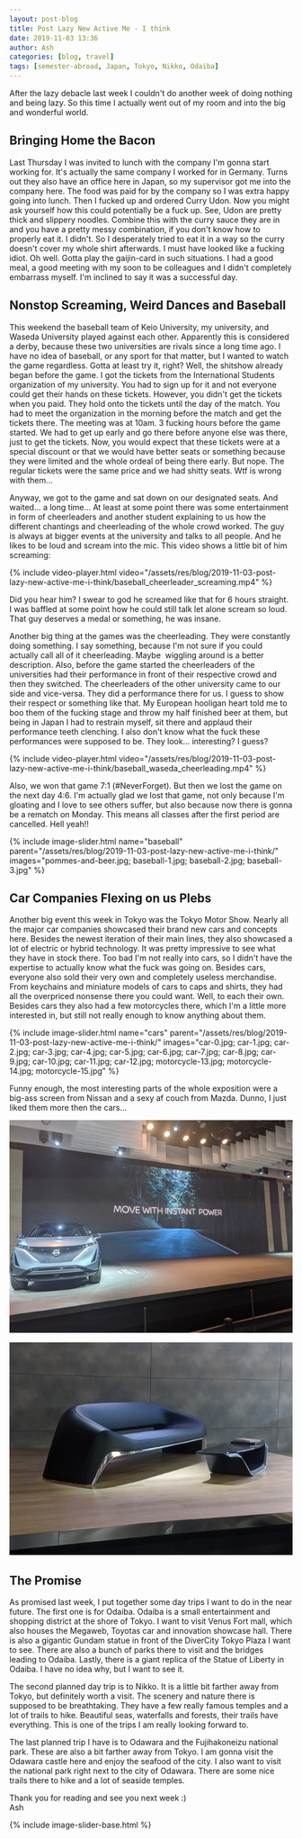 ```yaml
---
layout: post-blog
title: Post Lazy New Active Me - I think
date: 2019-11-03 13:36
author: Ash
categories: [blog, travel]
tags: [semester-abroad, Japan, Tokyo, Nikko, Odaiba]
---
```


After the lazy debacle last week I couldn't do another week of doing nothing and being lazy. So this time I actually went out of my room and into the big and wonderful world.

## Bringing Home the Bacon

Last Thursday I was invited to lunch with the company I'm gonna start working for. It's actually the same company I worked for in Germany. Turns out they also have an office here in Japan, so my supervisor got me into the company here. The food was paid for by the company so I was extra happy going into lunch. Then I fucked up and ordered Curry Udon. Now you might ask yourself how this could potentially be a fuck up. See, Udon are pretty thick and slippery noodles. Combine this with the curry sauce they are in and you have a pretty messy combination, if you don't know how to properly eat it. I didn't. So I desperately tried to eat it in a way so the curry doesn't cover my whole shirt afterwards. I must have looked like a fucking idiot. Oh well. Gotta play the gaijin-card in such situations. I had a good meal, a good 
meeting with my soon to be colleagues and I didn't completely embarrass myself. I'm inclined to say it was a successful day.

## Nonstop Screaming, Weird Dances and Baseball

This weekend the baseball team of Keio University, my university, and Waseda University played against each other. Apparently this is considered a derby, because these two universities are rivals since a long time ago. I have no idea of baseball, or any sport for that matter, but I wanted to watch the game regardless. Gotta at least try it, right? Well, the shitshow already began before the game. I got the tickets from the International Students organization of my university. You had to sign up for it and not everyone could get their hands on these tickets. However, you didn't get the tickets when you paid. They hold onto the tickets until the day of the match. You had to meet the organization in the morning before the match and get the tickets there. The meeting was at 10am. 3 fucking hours before the game started. We had to get up early and go there before anyone else was there, just to get the tickets. Now, you would expect that these tickets were at a special discount or that we would have better seats or something because they were limited and the whole ordeal of being there early. But nope. The regular tickets were the same price and we had shitty seats. Wtf is wrong with them...

Anyway, we got to the game and sat down on our designated seats. And waited... a long time... At least at some point there was some entertainment in form of cheerleaders and another student explaining to us how the different chantings and cheerleading of the whole crowd worked. The guy is always at bigger events at the university and talks to all people. And he likes to be loud and scream into the mic. This video shows a little bit of him screaming:

{% include video-player.html video="/assets/res/blog/2019-11-03-post-lazy-new-active-me-i-think/baseball_cheerleader_screaming.mp4" %}

Did you hear him? I swear to god he screamed like that for 6 hours straight. I was baffled at some point how he could still talk let alone scream so loud. That guy deserves a medal or something, he was insane.

Another big thing at the games was the cheerleading. They were constantly doing something. I say something, because I'm not sure if you could actually call all of it cheerleading. Maybe  wiggling around is a better description. Also, before the game started the cheerleaders of the universities had their performance in front of their respective crowd and then they switched. The cheerleaders of the other university came to our side and vice-versa. They did a performance there for us. I guess to show their respect or something like that. My European hooligan heart told me to boo them of the fucking stage and throw my half finished beer at them, but being in Japan I had to restrain myself, sit there and applaud their performance teeth clenching. I also don't know what the fuck these performances were supposed to be. They look... interesting? I guess?

{% include video-player.html video="/assets/res/blog/2019-11-03-post-lazy-new-active-me-i-think/baseball_waseda_cheerleading.mp4" %}

Also, we won that game 7:1 (#NeverForget). But then we lost the game on the next day 4:6. I'm actually glad we lost that game, not only because I'm gloating and I love to see others suffer, but also because now there is gonna be a rematch on Monday. This means all classes after the first period are cancelled. Hell yeah!!

{% include image-slider.html name="baseball" parent="/assets/res/blog/2019-11-03-post-lazy-new-active-me-i-think/" images="pommes-and-beer.jpg; baseball-1.jpg; baseball-2.jpg; baseball-3.jpg" %}

## Car Companies Flexing on us Plebs

Another big event this week in Tokyo was the Tokyo Motor Show. Nearly all the major car companies showcased their brand new cars and concepts here. Besides the newest iteration of their main lines, they also showcased a lot of electric or hybrid technology. It was pretty impressive to see what they have in stock there. Too bad I'm not really into cars, so I didn't have the expertise to actually know what the fuck was going on. Besides cars, everyone also sold their very own and completely useless merchandise. From keychains and miniature models of cars to caps and shirts, they had all the overpriced nonsense there you could want. Well, to each their own. Besides cars they also had a few motorcycles there, which I'm a little more interested in, but still not really enough to know anything about them.

{% include image-slider.html name="cars" parent="/assets/res/blog/2019-11-03-post-lazy-new-active-me-i-think/" images="car-0.jpg; car-1.jpg; car-2.jpg; car-3.jpg; car-4.jpg; car-5.jpg; car-6.jpg; car-7.jpg; car-8.jpg; car-9.jpg; car-10.jpg; car-11.jpg; car-12.jpg; motorcycle-13.jpg; motorcycle-14.jpg; motorcycle-15.jpg" %}

Funny enough, the most interesting parts of the whole exposition were a big-ass screen from Nissan and a sexy af couch from Mazda. Dunno, I just liked them more then the cars...

![big-ass-screen](/assets/res/blog/2019-11-03-post-lazy-new-active-me-i-think/gigantic-screen.jpg)

![sexy-couch](/assets/res/blog/2019-11-03-post-lazy-new-active-me-i-think/sexy-couch.jpg)

## The Promise

As promised last week, I put together some day trips I want to do in the near future. The first one is for Odaiba. Odaiba is a small entertainment and shopping district at the shore of Tokyo. I want to visit Venus Fort mall, which also houses the Megaweb, Toyotas car and innovation showcase hall. There is also a gigantic Gundam statue in front of the DiverCity Tokyo Plaza I want to see. There are also a bunch of parks there to visit and the bridges leading to Odaiba. Lastly, there is a giant replica of the Statue of Liberty in Odaiba. I have no idea why, but I want to see it.

The second planned day trip is to Nikko. It is a little bit farther away from Tokyo, but definitely worth a visit. The scenery and nature there is supposed to be breathtaking. They have a few really famous temples and a lot of trails to hike. Beautiful seas, waterfalls and forests, their trails have everything. This is one of the trips I am really looking forward to.

The last planned trip I have is to Odawara and the Fujihakoneizu national park. These are also a bit farther away from Tokyo. I am gonna visit the Odawara castle here and enjoy the seafood of the city. I also want to visit the national park right next to the city of Odawara. There are some nice trails there to hike and a lot of seaside temples.

Thank you for reading and see you next week :)  
Ash

{% include image-slider-base.html %}
